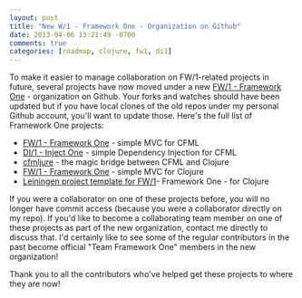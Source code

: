 ```yaml
---
layout: post
title: "New W/1 - Framework One - Organization on Github"
date: 2013-04-06 13:21:49 -0700
comments: true
categories: [roadmap, clojure, fw1, di1]
---
```

To make it easier to manage collaboration on FW/1-related projects in future, several projects have now moved under a new [FW/1 - Framework One](https://github.com/framework-one) - organization on Github. Your forks and watches should have been updated but if you have local clones of the old repos under my personal Github account, you'll want to update those. Here's the full list of Framework One projects:<!-- more -->

* [FW/1 - Framework One](https://github.com/framework-one/fw1) - simple MVC for CFML
* [DI/1 - Inject One](https://github.com/framework-one/di1) - simple Dependency Injection for CFML
* [cfmljure](https://github.com/framework-one/cfmljure) - the magic bridge between CFML and Clojure
* [FW/1 - Framework One](https://github.com/framework-one/fw1-clj) - simple MVC for Clojure
* [Leiningen project template for FW/1](https://github.com/framework-one/fw1-template)- Framework One - for Clojure

If you were a collaborator on one of these projects before, you will no longer have commit access (because you were a collaborator directly on my repo). If you'd like to become a collaborating team member on one of these projects as part of the new organization, contact me directly to discuss that. I'd certainly like to see some of the regular contributors in the past become official "Team Framework One" members in the new organization!

Thank you to all the contributors who've helped get these projects to where they are now!

 
